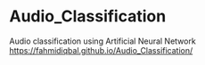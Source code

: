 # Audio_Classification
Audio classification using Artificial Neural Network
https://fahmidiqbal.github.io/Audio_Classification/

